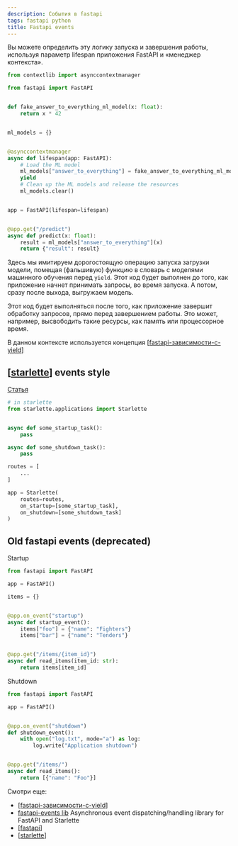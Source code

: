 ```yaml
---
description: События в fastapi
tags: fastapi python
title: Fastapi events
---
```

Вы можете определить эту логику запуска и завершения работы, используя параметр lifespan приложения FastAPI и «менеджер контекста».

```python
from contextlib import asynccontextmanager

from fastapi import FastAPI


def fake_answer_to_everything_ml_model(x: float):
    return x * 42


ml_models = {}


@asynccontextmanager
async def lifespan(app: FastAPI):
    # Load the ML model
    ml_models["answer_to_everything"] = fake_answer_to_everything_ml_model
    yield
    # Clean up the ML models and release the resources
    ml_models.clear()


app = FastAPI(lifespan=lifespan)


@app.get("/predict")
async def predict(x: float):
    result = ml_models["answer_to_everything"](x)
    return {"result": result}
```

Здесь мы имитируем дорогостоящую операцию запуска загрузки модели, помещая (фальшивую) функцию в словарь с моделями машинного обучения перед `yield`. Этот код будет выполнен до того, как приложение начнет принимать запросы, во время запуска. А потом, сразу после выхода, выгружаем модель.

Этот код будет выполняться после того, как приложение завершит обработку запросов, прямо перед завершением работы. Это может, например, высвободить такие ресурсы, как память или процессорное время.

В данном контексте используется концепция [[fastapi-зависимости-с-yield]]

## [[starlette]] events style

[Статья](https://www.starlette.io/events/)

```python
# in starlette
from starlette.applications import Starlette


async def some_startup_task():
    pass

async def some_shutdown_task():
    pass

routes = [
    ...
]

app = Starlette(
    routes=routes,
    on_startup=[some_startup_task],
    on_shutdown=[some_shutdown_task]
)
```

## Old fastapi events (deprecated)

Startup

```python
from fastapi import FastAPI

app = FastAPI()

items = {}


@app.on_event("startup")
async def startup_event():
    items["foo"] = {"name": "Fighters"}
    items["bar"] = {"name": "Tenders"}


@app.get("/items/{item_id}")
async def read_items(item_id: str):
    return items[item_id]
```

Shutdown

```python
from fastapi import FastAPI

app = FastAPI()


@app.on_event("shutdown")
def shutdown_event():
    with open("log.txt", mode="a") as log:
        log.write("Application shutdown")


@app.get("/items/")
async def read_items():
    return [{"name": "Foo"}]
```

Смотри еще:

- [[fastapi-зависимости-с-yield]]
- [fastapi-events lib](https://github.com/melvinkcx/fastapi-events/) Asynchronous event dispatching/handling library for FastAPI and Starlette
- [[fastapi]]
- [[starlette]]

[//begin]: # "Autogenerated link references for markdown compatibility"
[fastapi-зависимости-с-yield]: fastapi-зависимости-с-yield "Fastapi зависимости с yield"
[starlette]: starlette "Starlette"
[fastapi]: fastapi "Fastapi"
[//end]: # "Autogenerated link references"
[//begin]: # "Autogenerated link references for markdown compatibility"
[fastapi-зависимости-с-yield]: fastapi-зависимости-с-yield "Fastapi зависимости с yield"
[starlette]: starlette "Starlette"
[fastapi-зависимости-с-yield]: fastapi-зависимости-с-yield "Fastapi зависимости с yield"
[fastapi]: fastapi "Fastapi"
[starlette]: starlette "Starlette"
[//end]: # "Autogenerated link references"